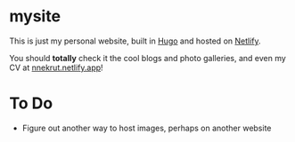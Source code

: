 # mysite

This is just my personal website, built in [Hugo](https://gohugo.io/) and hosted on [Netlify](https://www.netlify.com/).

You should **totally** check it the cool blogs and photo galleries, and even my CV at [nnekrut.netlify.app](https://nnekrut.netlify.app/)!

# To Do

- Figure out another way to host images, perhaps on another website
